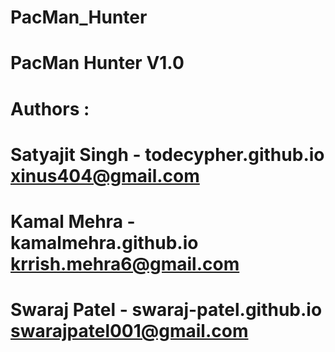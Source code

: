 # PacMan_Hunter
# PacMan Hunter V1.0 ###############
# Authors : 
#      Satyajit Singh - todecypher.github.io xinus404@gmail.com 
#		   Kamal Mehra 	  - kamalmehra.github.io krrish.mehra6@gmail.com 
#		   Swaraj Patel   - swaraj-patel.github.io	swarajpatel001@gmail.com 
